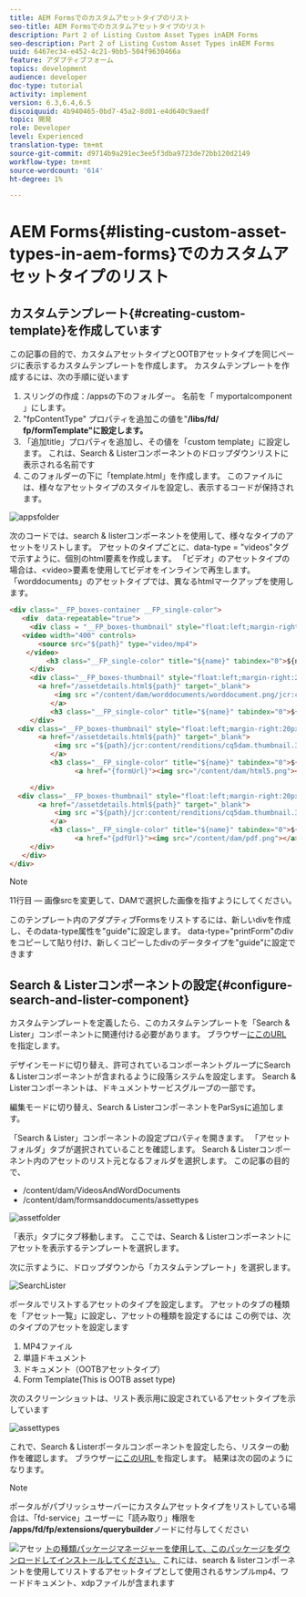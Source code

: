```yaml
---
title: AEM Formsでのカスタムアセットタイプのリスト
seo-title: AEM Formsでのカスタムアセットタイプのリスト
description: Part 2 of Listing Custom Asset Types inAEM Forms
seo-description: Part 2 of Listing Custom Asset Types inAEM Forms
uuid: 6467ec34-e452-4c21-9bb5-504f9630466a
feature: アダプティブフォーム
topics: development
audience: developer
doc-type: tutorial
activity: implement
version: 6.3,6.4,6.5
discoiquuid: 4b940465-0bd7-45a2-8d01-e4d640c9aedf
topic: 開発
role: Developer
level: Experienced
translation-type: tm+mt
source-git-commit: d9714b9a291ec3ee5f3dba9723de72bb120d2149
workflow-type: tm+mt
source-wordcount: '614'
ht-degree: 1%

---
```



# AEM Forms{#listing-custom-asset-types-in-aem-forms}でのカスタムアセットタイプのリスト

## カスタムテンプレート{#creating-custom-template}を作成しています


この記事の目的で、カスタムアセットタイプとOOTBアセットタイプを同じページに表示するカスタムテンプレートを作成します。 カスタムテンプレートを作成するには、次の手順に従います

1. スリングの作成：/appsの下のフォルダー。 名前を「 myportalcomponent 」にします。
1. &quot;fpContentType&quot; プロパティを追加この値を&quot;**/libs/fd/ fp/formTemplate&quot;に設定します。**
1. 「追加title」プロパティを追加し、その値を「custom template」に設定します。 これは、Search &amp; Listerコンポーネントのドロップダウンリストに表示される名前です
1. このフォルダーの下に「template.html」を作成します。 このファイルには、様々なアセットタイプのスタイルを設定し、表示するコードが保持されます。

![appsfolder](assets/appsfolder_.png)

次のコードでは、search &amp; listerコンポーネントを使用して、様々なタイプのアセットをリストします。 アセットのタイプごとに、data-type = &quot;videos&quot;タグで示すように、個別のhtml要素を作成します。 「ビデオ」のアセットタイプの場合は、&lt;video>要素を使用してビデオをインラインで再生します。 「worddocuments」のアセットタイプでは、異なるhtmlマークアップを使用します。

```html
<div class="__FP_boxes-container __FP_single-color">
   <div  data-repeatable="true">
     <div class = "__FP_boxes-thumbnail" style="float:left;margin-right:20px;" data-type = "videos">
   <video width="400" controls>
       <source src="${path}" type="video/mp4">
    </video>
         <h3 class="__FP_single-color" title="${name}" tabindex="0">${name}</h3>
     </div>
     <div class="__FP_boxes-thumbnail" style="float:left;margin-right:20px;" data-type = "worddocuments">
       <a href="/assetdetails.html${path}" target="_blank">
           <img src ="/content/dam/worddocuments/worddocument.png/jcr:content/renditions/cq5dam.thumbnail.319.319.png"/>
          </a>
          <h3 class="__FP_single-color" title="${name}" tabindex="0">${name}</h3>
     </div>
  <div class="__FP_boxes-thumbnail" style="float:left;margin-right:20px;" data-type = "xfaForm">
       <a href="/assetdetails.html${path}" target="_blank">
           <img src ="${path}/jcr:content/renditions/cq5dam.thumbnail.319.319.png"/>
          </a>
          <h3 class="__FP_single-color" title="${name}" tabindex="0">${name}</h3>
                <a href="{formUrl}"><img src="/content/dam/html5.png"></a><p>

     </div>
  <div class="__FP_boxes-thumbnail" style="float:left;margin-right:20px;" data-type = "printForm">
       <a href="/assetdetails.html${path}" target="_blank">
           <img src ="${path}/jcr:content/renditions/cq5dam.thumbnail.319.319.png"/>
          </a>
          <h3 class="__FP_single-color" title="${name}" tabindex="0">${name}</h3>
                <a href="{pdfUrl}"><img src="/content/dam/pdf.png"></a><p>
     </div>
   </div>
</div>
```

>[!NOTE]
>
>11行目 — 画像srcを変更して、DAMで選択した画像を指すようにしてください。
>
>このテンプレート内のアダプティブFormsをリストするには、新しいdivを作成し、そのdata-type属性を&quot;guide&quot;に設定します。 data-type=&quot;printForm&quot;のdivをコピーして貼り付け、新しくコピーしたdivのデータタイプを&quot;guide&quot;に設定できます

## Search &amp; Listerコンポーネントの設定{#configure-search-and-lister-component}

カスタムテンプレートを定義したら、このカスタムテンプレートを「Search &amp; Lister」コンポーネントに関連付ける必要があります。 ブラウザー[にこのURL ](http://localhost:4502/editor.html/content/AemForms/CustomPortal.html)を指定します。

デザインモードに切り替え、許可されているコンポーネントグループにSearch &amp; Listerコンポーネントが含まれるように段落システムを設定します。 Search &amp; Listerコンポーネントは、ドキュメントサービスグループの一部です。

編集モードに切り替え、Search &amp; ListerコンポーネントをParSysに追加します。

「Search &amp; Lister」コンポーネントの設定プロパティを開きます。 「アセットフォルダ」タブが選択されていることを確認します。 Search &amp; Listerコンポーネント内のアセットのリスト元となるフォルダを選択します。 この記事の目的で、

* /content/dam/VideosAndWordDocuments
* /content/dam/formsanddocuments/assettypes

![assetfolder](assets/selectingassetfolders.png)

「表示」タブにタブ移動します。 ここでは、Search &amp; Listerコンポーネントにアセットを表示するテンプレートを選択します。

次に示すように、ドロップダウンから「カスタムテンプレート」を選択します。

![SearchLister](assets/searchandlistercomponent.gif)

ポータルでリストするアセットのタイプを設定します。 アセットのタブの種類を「アセット一覧」に設定し、アセットの種類を設定するには この例では、次のタイプのアセットを設定します

1. MP4ファイル
1. 単語ドキュメント
1. ドキュメント（OOTBアセットタイプ）
1. Form Template(This is OOTB asset type)

次のスクリーンショットは、リスト表示用に設定されているアセットタイプを示しています

![assettypes](assets/assettypes.png)

これで、Search &amp; Listerポータルコンポーネントを設定したら、リスターの動作を確認します。 ブラウザー[にこのURL ](http://localhost:4502/content/AemForms/CustomPortal.html?wcmmode=disabled)を指定します。 結果は次の図のようになります。

>[!NOTE]
>
>ポータルがパブリッシュサーバーにカスタムアセットタイプをリストしている場合は、「fd-service」ユーザーに「読み取り」権限を&#x200B;**/apps/fd/fp/extensions/querybuilder**&#x200B;ノードに付与してください

![アセッ](assets/assettypeslistings.png)
[トの種類パッケージマネージャーを使用して、このパッケージをダウンロードしてインストールしてください。](assets/customassettypekt1.zip) これには、search &amp; listerコンポーネントを使用してリストするアセットタイプとして使用されるサンプルmp4、ワードドキュメント、xdpファイルが含まれます
